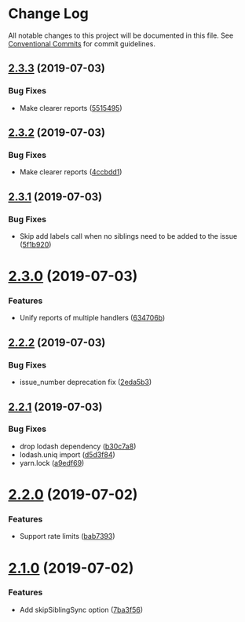 # Change Log

All notable changes to this project will be documented in this file.
See [Conventional Commits](https://conventionalcommits.org) for commit guidelines.

## [2.3.3](https://github.com/maticzav/label-sync/compare/v2.3.2...v2.3.3) (2019-07-03)


### Bug Fixes

* Make clearer reports ([5515495](https://github.com/maticzav/label-sync/commit/5515495))





## [2.3.2](https://github.com/maticzav/label-sync/compare/v2.3.1...v2.3.2) (2019-07-03)


### Bug Fixes

* Make clearer reports ([4ccbdd1](https://github.com/maticzav/label-sync/commit/4ccbdd1))





## [2.3.1](https://github.com/maticzav/label-sync/compare/v2.3.0...v2.3.1) (2019-07-03)


### Bug Fixes

* Skip add labels call when no siblings need to be added to the issue ([5f1b920](https://github.com/maticzav/label-sync/commit/5f1b920))





# [2.3.0](https://github.com/maticzav/label-sync/compare/v2.2.2...v2.3.0) (2019-07-03)


### Features

* Unify reports of multiple handlers ([634706b](https://github.com/maticzav/label-sync/commit/634706b))





## [2.2.2](https://github.com/maticzav/label-sync/compare/v2.2.1...v2.2.2) (2019-07-03)


### Bug Fixes

* issue_number deprecation fix ([2eda5b3](https://github.com/maticzav/label-sync/commit/2eda5b3))





## [2.2.1](https://github.com/maticzav/label-sync/compare/v2.2.0...v2.2.1) (2019-07-03)


### Bug Fixes

* drop lodash dependency ([b30c7a8](https://github.com/maticzav/label-sync/commit/b30c7a8))
* lodash.uniq import ([d5d3f84](https://github.com/maticzav/label-sync/commit/d5d3f84))
* yarn.lock ([a9edf69](https://github.com/maticzav/label-sync/commit/a9edf69))





# [2.2.0](https://github.com/maticzav/label-sync/compare/v2.1.0...v2.2.0) (2019-07-02)


### Features

* Support rate limits ([bab7393](https://github.com/maticzav/label-sync/commit/bab7393))





# [2.1.0](https://github.com/maticzav/label-sync/compare/v2.0.5...v2.1.0) (2019-07-02)

### Features

- Add skipSiblingSync option ([7ba3f56](https://github.com/maticzav/label-sync/commit/7ba3f56))

